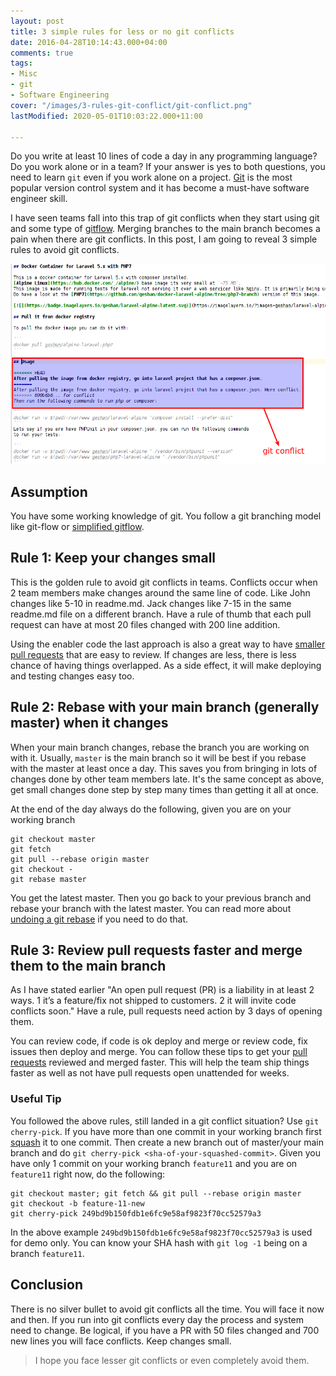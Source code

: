 ```yaml
---
layout: post
title: 3 simple rules for less or no git conflicts
date: 2016-04-28T10:14:43.000+04:00
comments: true
tags:
- Misc
- git
- Software Engineering
cover: "/images/3-rules-git-conflict/git-conflict.png"
lastModified: 2020-05-01T10:03:22.000+11:00

---
```

Do you write at least 10 lines of code a day in any programming language? Do you work alone or in a team? If your answer is yes to both questions, you need to learn `git` even if you work alone on a project. [Git](https://git-scm.com/) is the most popular version control system and it has become a must-have software engineer skill.

I have seen teams fall into this trap of git conflicts when they start using git and some type of [gitflow](https://geshan.com.np/blog/2014/12/do-you-git-your-code-follow-this-simplified-gitflow-model/). Merging branches to the main branch becomes a pain when there are git conflicts. In this post, I am going to reveal 3 simple rules to avoid git conflicts.

<!-- more -->

<img class="center" loading="lazy" src="/images/3-rules-git-conflict/git-conflict.png" title="3 simple rules for less or no git conflicts" alt="3 simple rules for less or no git conflicts">

## Assumption

You have some working knowledge of git. You follow a git branching model like git-flow or [simplified gitflow](https://geshan.com.np/blog/2015/09/how-to-use-simplified-gitflow-branching-model-video/).

## Rule 1: Keep your changes small

This is the golden rule to avoid git conflicts in teams. Conflicts occur when 2 team members make changes around the same line of code. Like John changes like 5-10 in readme.md. Jack changes like 7-15 in the same readme.md file on a different branch. Have a rule of thumb that each pull request can have at most 20 files changed with 200 line addition. 

Using the enabler code the last approach is also a great way to have [smaller pull requests](/blog/2020/10/small-pull-requests/ "Create small pull requests by using enabler code last") that are easy to review. If changes are less, there is less chance of having things overlapped. As a side effect, it will make deploying and testing changes easy too.

## Rule 2: Rebase with your main branch (generally master) when it changes

When your main branch changes, rebase the branch you are working on with it. Usually, `master` is the main branch so it will be best if you rebase with the master at least once a day. This saves you from bringing in lots of changes done by other team members late. It's the same concept as above, get small changes done step by step many times than getting it all at once. 

At the end of the day always do the following, given you are on your working branch

    git checkout master
    git fetch
    git pull --rebase origin master
    git checkout -
    git rebase master

You get the latest master. Then you go back to your previous branch and rebase your branch with the latest master. You can read more about [undoing a git rebase](/blog/2023/07/undo-git-rebase/) if you need to do that.

## Rule 3: Review pull requests faster and merge them to the main branch

As I have stated earlier "An open pull request (PR) is a liability in at least 2 ways. 1 it’s a feature/fix not shipped to customers. 2 it will invite code conflicts soon." Have a rule, pull requests need action by 3 days of opening them. 

You can review code, if code is ok deploy and merge or review code, fix issues then deploy and merge. You can follow these tips to get your [pull requests](/blog/2019/12/how-to-get-your-pull-request-pr-merged-quickly/ "How to get your pull request (PR) approved and merged quickly") reviewed and merged faster. This will help the team ship things faster as well as not have pull requests open unattended for weeks.

### Useful Tip

You followed the above rules, still landed in a git conflict situation? Use `git cherry-pick`. If you have more than one commit in your working branch first [squash](https://geshan.com.np/blog/2014/07/4-git-tips-beyond-basics/) it to one commit. Then create a new branch out of master/your main branch and do `git cherry-pick <sha-of-your-squashed-commit>`. Given you have only 1 commit on your working branch `feature11` and you are on `feature11` right now, do the following:

    git checkout master; git fetch && git pull --rebase origin master
    git checkout -b feature-11-new
    git cherry-pick 249bd9b150fdb1e6fc9e58af9823f70cc52579a3

In the above example `249bd9b150fdb1e6fc9e58af9823f70cc52579a3` is used for demo only. You can know your SHA hash with `git log -1` being on a branch `feature11`.

## Conclusion

There is no silver bullet to avoid git conflicts all the time. You will face it now and then. If you run into git conflicts every day the process and system need to change. Be logical, if you have a PR with 50 files changed and 700 new lines you will face conflicts. Keep changes small.

> I hope you face lesser git conflicts or even completely avoid them.
